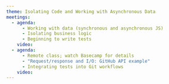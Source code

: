 ```yaml
---
theme: Isolating Code and Working with Asynchronous Data
meetings:
  - agenda:
      - Working with data (synchronous and asynchronous JS)
      - Isolating business logic
      - Beginning to write tests
    video:
  - agenda:
      - Remote class; watch Basecamp for details
      - "Request/response and I/O: GitHub API example"
      - Integrating tests into Git workflows
    video:
---
```


